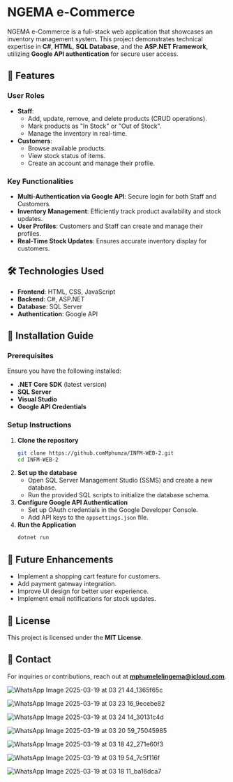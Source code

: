 # NGEMA e-Commerce 

NGEMA e-Commerce is a full-stack web application that showcases an inventory management system. This project demonstrates technical expertise in **C#**, **HTML**, **SQL Database**, and the **ASP.NET Framework**, utilizing **Google API authentication** for secure user access.

## 🚀 Features

### **User Roles**
- **Staff**:
  - Add, update, remove, and delete products (CRUD operations).
  - Mark products as "In Stock" or "Out of Stock".
  - Manage the inventory in real-time.
- **Customers**:
  - Browse available products.
  - View stock status of items.
  - Create an account and manage their profile.

### **Key Functionalities**
- **Multi-Authentication via Google API**: Secure login for both Staff and Customers.
- **Inventory Management**: Efficiently track product availability and stock updates.
- **User Profiles**: Customers and Staff can create and manage their profiles.
- **Real-Time Stock Updates**: Ensures accurate inventory display for customers.

## 🛠️ Technologies Used

- **Frontend**: HTML, CSS, JavaScript
- **Backend**: C#, ASP.NET
- **Database**: SQL Server
- **Authentication**: Google API

## 📌 Installation Guide

### **Prerequisites**
Ensure you have the following installed:
- **.NET Core SDK** (latest version)
- **SQL Server**
- **Visual Studio**
- **Google API Credentials**

### **Setup Instructions**
1. **Clone the repository**
   ```sh
   git clone https://github.comMphumza/INFM-WEB-2.git
   cd INFM-WEB-2
   ```
2. **Set up the database**
   - Open SQL Server Management Studio (SSMS) and create a new database.
   - Run the provided SQL scripts to initialize the database schema.
3. **Configure Google API Authentication**
   - Set up OAuth credentials in the Google Developer Console.
   - Add API keys to the `appsettings.json` file.
4. **Run the Application**
   ```sh
   dotnet run
   ```

## 🚀 Future Enhancements
- Implement a shopping cart feature for customers.
- Add payment gateway integration.
- Improve UI design for better user experience.
- Implement email notifications for stock updates.

## 📜 License
This project is licensed under the **MIT License**.

## 📩 Contact
For inquiries or contributions, reach out at **mphumelelingema@icloud.com**.


![WhatsApp Image 2025-03-19 at 03 21 44_1365f65c](https://github.com/user-attachments/assets/0e492254-1c01-4992-98c5-d52f37f1fab7)

![WhatsApp Image 2025-03-19 at 03 23 16_9ecebe82](https://github.com/user-attachments/assets/593598af-c011-4e5c-aa97-ba7ba40291cc)

![WhatsApp Image 2025-03-19 at 03 24 14_30131c4d](https://github.com/user-attachments/assets/27c07eaa-9b97-43b1-b609-f126e4288d6f)

![WhatsApp Image 2025-03-19 at 03 20 59_75045985](https://github.com/user-attachments/assets/a5d9bae3-7820-45e2-95cd-0a87be66215a)

![WhatsApp Image 2025-03-19 at 03 18 42_271e60f3](https://github.com/user-attachments/assets/d3d142ae-7c76-4697-859a-b4cbe67b4446)

![WhatsApp Image 2025-03-19 at 03 19 54_7c5f116f](https://github.com/user-attachments/assets/89798bd6-c519-499b-a30d-305c54a26f5f)

![WhatsApp Image 2025-03-19 at 03 18 11_ba16dca7](https://github.com/user-attachments/assets/06aa73e8-610d-4c20-b42d-7325a1a7f09d)





